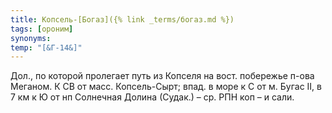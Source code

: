 ```yaml
---
title: Копсель-[Богаз]({% link _terms/богаз.md %})
tags: [ороним]
synonyms:
temp: "[&Г-14&]"
---
```


Дол., по которой пролегает путь из Копселя на вост. побережье п-ова Меганом. К
СВ от масс. Копсель-Сырт; впад. в море к С от м. Бугас II, в 7 км к Ю от нп
Солнечная Долина (Судак.) – ср. РПН коп – и сали.
